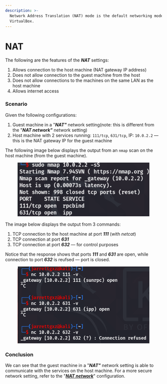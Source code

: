 ```yaml
---
description: >-
  Network Address Translation (NAT) mode is the default networking mode used by
  VirtualBox.
---
```


# NAT

The following are the features of the _**NAT**_ settings:

1. Allows connection to the host machine (NAT gateway IP address)
2. Does not allow connection to the guest machine from the host
3. Does not allow connections to the machines on the same LAN as the host machine
4. Allows internet access

### Scenario

Given the following configurations:

1. Guest machine in a "_**NAT"**_ network setting(note: this is different from the "_**NAT network"**_ network setting)
2. Host machine with 2 services running: `111/tcp`, `631/tcp`, IP: `10.0.2.2` — this is the NAT gateway IP for the guest machine



The following image below displays the output from an `nmap` scan on the host machine (from the guest machine).

<figure><img src="../.gitbook/assets/image (11).png" alt=""><figcaption></figcaption></figure>



The image below displays the output from 3 commands:

1. TCP connection to the host machine at port _**111**_ (with _netcat_)
2. TCP connection at port _**631**_&#x20;
3. TCP connection at port _**632**_ — for control purposes

Notice that the response shows that ports _**111**_ and _**631**_ are open, while connection to port _**632**_ is reufsed — port is closed.

<figure><img src="../.gitbook/assets/image (7) (1) (1).png" alt=""><figcaption></figcaption></figure>

### Conclusion

We can see that the guest machine in a "_**NAT"**_ network setting is able to communicate with the services on the host machine. For a more secure network setting, refer to the "[_**NAT network**_](https://jarrettgxz-sec.gitbook.io/offensive-security-concepts/virtualbox-network-setup/nat-network)" configuration.
